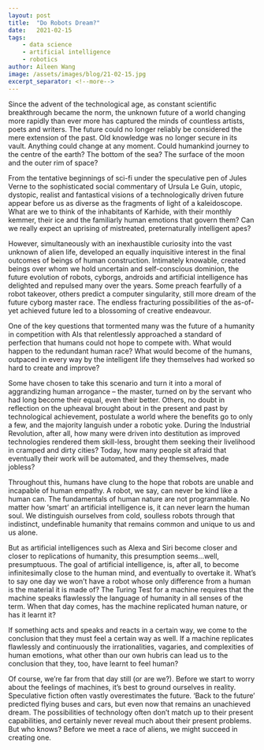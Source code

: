 ```yaml
---
layout: post
title:  "Do Robots Dream?"
date:   2021-02-15
tags: 
    - data science
    - artificial intelligence
    - robotics
author: Aileen Wang
image: /assets/images/blog/21-02-15.jpg
excerpt_separator: <!--more-->
---
```


Since the advent of the technological age, as constant scientific breakthrough became the norm, the unknown future of a world changing more rapidly than ever more has captured the minds of countless artists, poets and writers. The future could no longer reliably be considered the mere extension of the past. Old knowledge was no longer secure in its vault. Anything could change at any moment. Could humankind journey to the centre of the earth? The bottom of the sea? The surface of the moon and the outer rim of space?

<!--more-->

From the tentative beginnings of sci-fi under the speculative pen of Jules Verne to the sophisticated social commentary of Ursula Le Guin, utopic, dystopic, realist and fantastical visions of a technologically driven future appear before us as diverse as the fragments of light of a kaleidoscope. What are we to think of the inhabitants of Karhide, with their monthly kemmer, their ice and the familiarly human emotions that govern them? Can we really expect an uprising of mistreated, preternaturally intelligent apes?

However, simultaneously with an inexhaustible curiosity into the vast unknown of alien life, developed an equally inquisitive interest in the final outcomes of beings of human construction. Intimately knowable, created beings over whom we hold uncertain and self-conscious dominion, the future evolution of robots, cyborgs, androids and artificial intelligence has delighted and repulsed many over the years. Some preach fearfully of a robot takeover, others predict a computer singularity, still more dream of the future cyborg master race. The endless fracturing possibilities of the as-of-yet achieved future led to a blossoming of creative endeavour. 

One of the key questions that tormented many was the future of a humanity in competition with AIs that relentlessly approached a standard of perfection that humans could not hope to compete with. What would happen to the redundant human race? What would become of the humans, outpaced in every way by the intelligent life they themselves had worked so hard to create and improve? 

Some have chosen to take this scenario and turn it into a moral of aggrandizing human arrogance – the master, turned on by the servant who had long become their equal, even their better. Others, no doubt in reflection on the upheaval brought about in the present and past by technological achievement, postulate a world where the benefits go to only a few, and the majority languish under a robotic yoke. During the Industrial Revolution, after all, how many were driven into destitution as improved technologies rendered them skill-less, brought them seeking their livelihood in cramped and dirty cities? Today, how many people sit afraid that eventually their work will be automated, and they themselves, made jobless?

Throughout this, humans have clung to the hope that robots are unable and incapable of human empathy. A robot, we say, can never be kind like a human can. The fundamentals of human nature are not programmable. No matter how ‘smart’ an artificial intelligence is, it can never learn the human soul. We distinguish ourselves from cold, soulless robots through that indistinct, undefinable humanity that remains common and unique to us and us alone.

But as artificial intelligences such as Alexa and Siri become closer and closer to replications of humanity, this presumption seems…well, presumptuous. The goal of artificial intelligence, is, after all, to become infinitesimally close to the human mind, and eventually to overtake it. What’s to say one day we won’t have a robot whose only difference from a human is the material it is made of? The Turing Test for a machine requires that the machine speaks flawlessly the language of humanity in all senses of the term. When that day comes, has the machine replicated human nature, or has it learnt it?

If something acts and speaks and reacts in a certain way, we come to the conclusion that they must feel a certain way as well. If a machine replicates flawlessly and continuously the irrationalities, vagaries, and complexities of human emotions, what other than our own hubris can lead us to the conclusion that they, too, have learnt to feel human?

Of course, we’re far from that day still (or are we?). Before we start to worry about the feelings of machines, it’s best to ground ourselves in reality. Speculative fiction often vastly overestimates the future. ‘Back to the future’ predicted flying buses and cars, but even now that remains an unachieved dream. The possibilities of technology often don’t match up to their present capabilities, and certainly never reveal much about their present problems. But who knows? Before we meet a race of aliens, we might succeed in creating one. 
